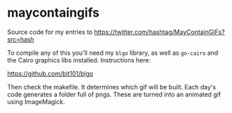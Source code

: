 # maycontaingifs
Source code for my entries to https://twitter.com/hashtag/MayContainGIFs?src=hash

To compile any of this you'll need my `blgo` library, as well as `go-cairo` and the Cairo graphics libs installed. Instructions here:

https://github.com/bit101/blgo

Then check the makefile. It determines which gif will be built. Each day's code generates a folder full of pngs. These are turned into an animated gif using ImageMagick.

